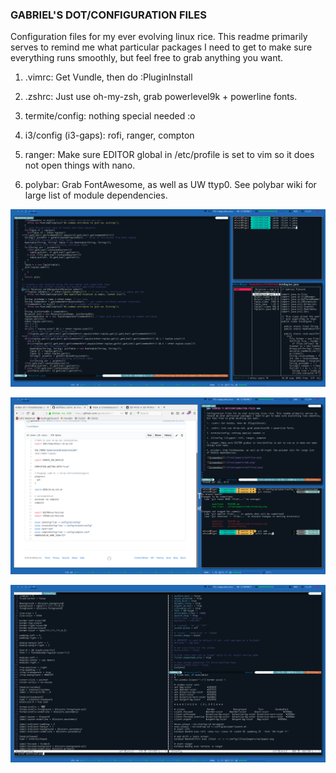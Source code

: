 ### GABRIEL'S DOT/CONFIGURATION FILES ###

Configuration files for my ever evolving linux rice. This readme primarily serves to 
remind me what particular packages I need to get to make sure everything runs smoothly,
but feel free to grab anything you want.

1. .vimrc: Get Vundle, then do :PluginInstall 

2. .zshrc: Just use oh-my-zsh, grab powerlevel9k + powerline fonts. 

3. termite/config: nothing special needed :o

4. i3/config (i3-gaps): rofi, ranger, compton

5. ranger: Make sure EDITOR global in /etc/profile is set to vim so it does not open
things with nano.

6. polybar: Grab FontAwesome, as well as UW ttyp0. See polybar wiki for large list
of module dependencies. 

![Screenshot](/i3/wallpapers/workflow.png)

![Screenshot](/i3/wallpapers/web.png)

![Screenshot](/i3/wallpapers/workflow2.png)

